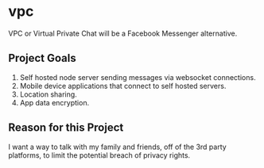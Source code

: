 # vpc

VPC or Virtual Private Chat will be a Facebook Messenger alternative.

## Project Goals

1. Self hosted node server sending messages via websocket connections.
2. Mobile device applications that connect to self hosted servers.
3. Location sharing.
4. App data encryption.

## Reason for this Project

I want a way to talk with my family and friends, off of the 3rd party platforms, to limit the potential breach of privacy rights.
